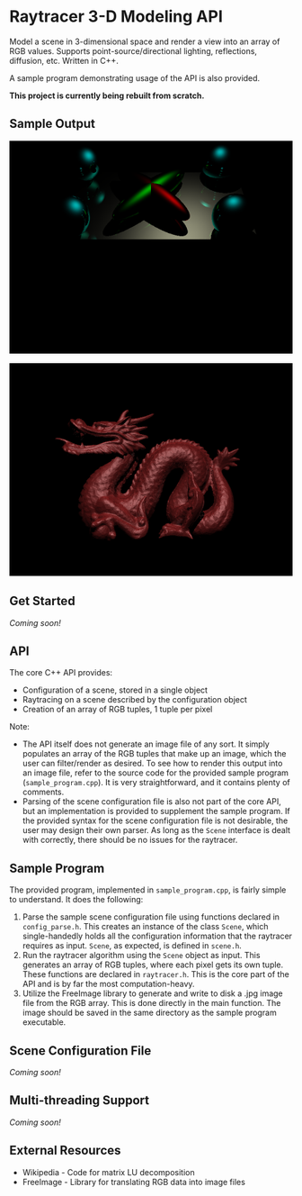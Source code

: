 # Raytracer 3-D Modeling API

Model a scene in 3-dimensional space and render a view into an array of RGB
values. Supports point-source/directional lighting, reflections, diffusion,
etc. Written in C++.

A sample program demonstrating usage of the API is also provided.

**This project is currently being rebuilt from scratch.**

## Sample Output

![Sample output](img/sample_output_1.png)

![Sample output](img/sample_output_2.png)

## Get Started

*Coming soon!*

## API

The core C++ API provides:
- Configuration of a scene, stored in a single object
- Raytracing on a scene described by the configuration object
- Creation of an array of RGB tuples, 1 tuple per pixel

Note:
- The API itself does not generate an image file of any sort. It simply
populates an array of the RGB tuples that make up an image, which the user can
filter/render as desired. To see how to render this output into an image file,
refer to the source code for the provided sample program
(`sample_program.cpp`). It is very straightforward, and it contains plenty of
comments.
- Parsing of the scene configuration file is also not part of the core API, but
an implementation is provided to supplement the sample program. If the provided
syntax for the scene configuration file is not desirable, the user may design
their own parser. As long as the `Scene` interface is dealt with correctly,
there should be no issues for the raytracer.

## Sample Program

The provided program, implemented in `sample_program.cpp`, is fairly simple to
understand. It does the following:
1. Parse the sample scene configuration file using functions declared
in `config_parse.h`. This creates an instance of the class `Scene`, which
single-handedly holds all the configuration information that the raytracer
requires as input. `Scene`, as expected, is defined in `scene.h`.
2. Run the raytracer algorithm using the `Scene` object as input. This generates
an array of RGB tuples, where each pixel gets its own tuple. These functions
are declared in `raytracer.h`. This is the core part of the API and is by far
the most computation-heavy.
3. Utilize the FreeImage library to generate and write to disk a .jpg image
file from the RGB array. This is done directly in the main function. The image
should be saved in the same directory as the sample program executable.

## Scene Configuration File

*Coming soon!*

## Multi-threading Support

*Coming soon!*

## External Resources

- Wikipedia - Code for matrix LU decomposition
- FreeImage - Library for translating RGB data into image files
